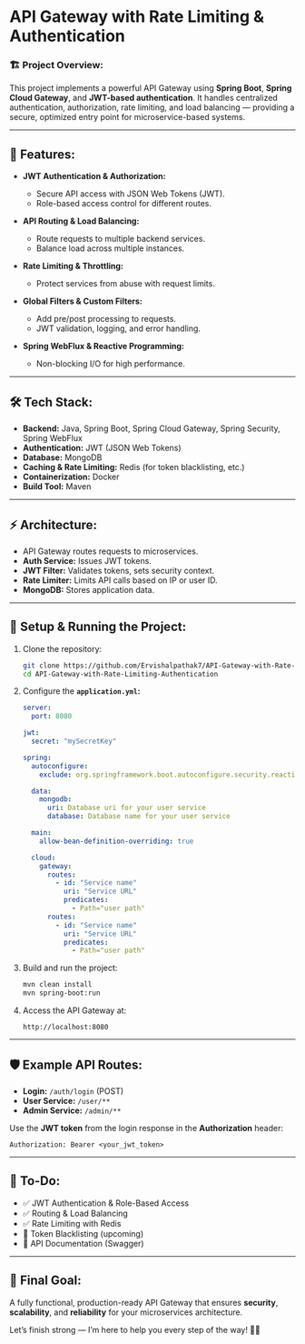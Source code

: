 # API Gateway with Rate Limiting & Authentication

### 🏗️ **Project Overview:**

This project implements a powerful API Gateway using **Spring Boot**, **Spring Cloud Gateway**, and **JWT-based
authentication**. It handles centralized authentication, authorization, rate limiting, and load balancing — providing a
secure, optimized entry point for microservice-based systems.

---

## 🚀 **Features:**

- **JWT Authentication & Authorization:**
    - Secure API access with JSON Web Tokens (JWT).
    - Role-based access control for different routes.

- **API Routing & Load Balancing:**
    - Route requests to multiple backend services.
    - Balance load across multiple instances.

- **Rate Limiting & Throttling:**
    - Protect services from abuse with request limits.

- **Global Filters & Custom Filters:**
    - Add pre/post processing to requests.
    - JWT validation, logging, and error handling.

- **Spring WebFlux & Reactive Programming:**
    - Non-blocking I/O for high performance.

---

## 🛠️ **Tech Stack:**

- **Backend:** Java, Spring Boot, Spring Cloud Gateway, Spring Security, Spring WebFlux
- **Authentication:** JWT (JSON Web Tokens)
- **Database:** MongoDB
- **Caching & Rate Limiting:** Redis (for token blacklisting, etc.)
- **Containerization:** Docker
- **Build Tool:** Maven

---

## ⚡ **Architecture:**

- API Gateway routes requests to microservices.
- **Auth Service:** Issues JWT tokens.
- **JWT Filter:** Validates tokens, sets security context.
- **Rate Limiter:** Limits API calls based on IP or user ID.
- **MongoDB:** Stores application data.

---

## 🏁 **Setup & Running the Project:**

1. Clone the repository:
   ```bash
   git clone https://github.com/Ervishalpathak7/API-Gateway-with-Rate-Limiting-Authentication.git
   cd API-Gateway-with-Rate-Limiting-Authentication
   ```

2. Configure the **`application.yml`:**
   ```yaml
   server:
     port: 8080

   jwt:
     secret: "mySecretKey"

   spring:
     autoconfigure:
       exclude: org.springframework.boot.autoconfigure.security.reactive.ReactiveSecurityAutoConfiguration

     data:
       mongodb:
         uri: Database uri for your user service
         database: Database name for your user service

     main:
       allow-bean-definition-overriding: true

     cloud:
       gateway:
         routes:
           - id: "Service name"
             uri: "Service URL"
             predicates:
               - Path="user path"
         routes:
           - id: "Service name"
             uri: "Service URL"
             predicates:
               - Path="user path"

   ```

3. Build and run the project:
   ```bash
   mvn clean install
   mvn spring-boot:run
   ```

4. Access the API Gateway at:
   ```
   http://localhost:8080
   ```

---

## 🛡️ **Example API Routes:**

- **Login:** `/auth/login` (POST)
- **User Service:** `/user/**`
- **Admin Service:** `/admin/**`

Use the **JWT token** from the login response in the **Authorization** header:

```
Authorization: Bearer <your_jwt_token>
```

---

## 📘 **To-Do:**

- ✅ JWT Authentication & Role-Based Access
- ✅ Routing & Load Balancing
- ✅ Rate Limiting with Redis
- 🔧 Token Blacklisting (upcoming)
- 🔧 API Documentation (Swagger)

---

## 🚀 **Final Goal:**

A fully functional, production-ready API Gateway that ensures **security**, **scalability**, and **reliability** for
your microservices architecture.

Let’s finish strong — I’m here to help you every step of the way! 💪✨

